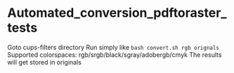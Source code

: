 # Automated_conversion_pdftoraster_tests
Goto cups-filters directory
Run simply like ``bash convert.sh rgb orignals``
Supported colorspaces: rgb/srgb/black/sgray/adobergb/cmyk
The results will get stored in originals

